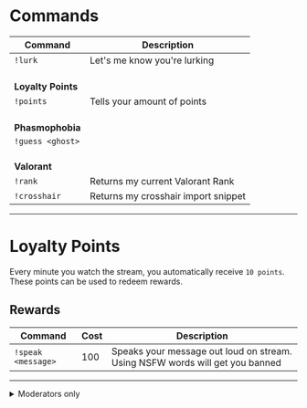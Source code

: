 # Commands

| Command | Description |
|---------|-------------|
| `!lurk` | Let's me know you're lurking |
| &nbsp;<br> **Loyalty Points** |
| `!points` | Tells your amount of points |
| &nbsp;<br> **Phasmophobia** |
| `!guess <ghost>` | |
| &nbsp;<br> **Valorant** |
| `!rank` | Returns my current Valorant Rank |
| `!crosshair` | Returns my crosshair import snippet |


---

# Loyalty Points

Every minute you watch the stream, you automatically receive `10 points`. These points can be used to redeem rewards.

## Rewards

| Command | Cost | Description |
|---------|-------------|------|
| `!speak <message>` | 100 | Speaks your message out loud on stream. Using NSFW words will get you banned |

---

<details>
<summary>Moderators only</summary>

## Moderators Only

| Command | Description | 
|---------|-------------|
| **Loyalty Points** |
| `!points set <userName> <points>` | Sets the amount of points of a user |
| `!points add <userName> <points>` | Adds an amount of points to a user |

</details>
